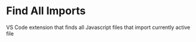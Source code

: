 # Find All Imports

VS Code extension that finds all Javascript files that import currently active file